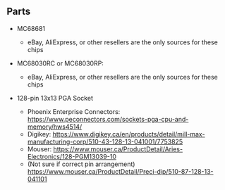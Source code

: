 


Parts
-----

- MC68681
    - eBay, AliExpress, or other resellers are the only sources for these chips
- MC68030RC or MC68030RP:
    - eBay, AliExpress, or other resellers are the only sources for these chips

- 128-pin 13x13 PGA Socket
    - Phoenix Enterprise Connectors: https://www.peconnectors.com/sockets-pga-cpu-and-memory/hws4514/
    - Digikey: https://www.digikey.ca/en/products/detail/mill-max-manufacturing-corp/510-43-128-13-041001/7753825
    - Mouser: https://www.mouser.ca/ProductDetail/Aries-Electronics/128-PGM13039-10
    - (Not sure if correct pin arrangement) https://www.mouser.ca/ProductDetail/Preci-dip/510-87-128-13-041101
 
